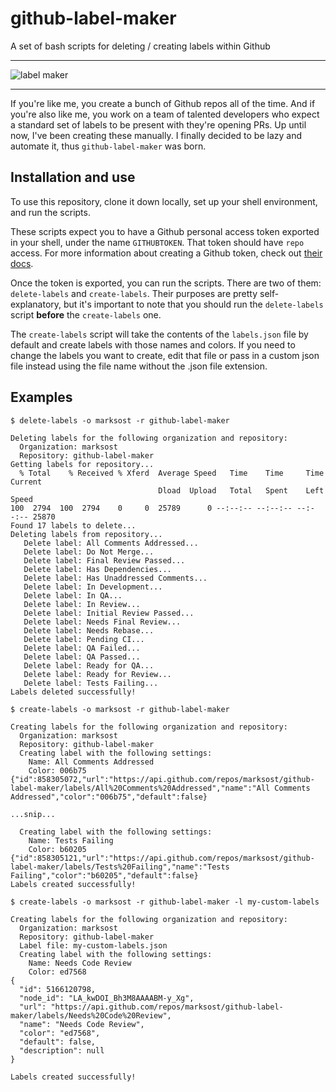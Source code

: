 # github-label-maker

A set of bash scripts for deleting / creating labels within Github

---

![label maker](https://media.giphy.com/media/PObhPDzNyKyaY/giphy.gif)

---

If you're like me, you create a bunch of Github repos all of the time. And if you're also like me, you work on a team of talented developers who expect a standard set of labels to be present with they're opening PRs. Up until now, I've been creating these manually. I finally decided to be lazy and automate it, thus `github-label-maker` was born.

## Installation and use

To use this repository, clone it down locally, set up your shell environment, and run the scripts.

These scripts expect you to have a Github personal access token exported in your shell, under the name `GITHUBTOKEN`. That token should have `repo` access. For more information about creating a Github token, check out [their docs](https://help.github.com/articles/creating-a-personal-access-token-for-the-command-line/).

Once the token is exported, you can run the scripts. There are two of them: `delete-labels` and `create-labels`. Their purposes are pretty self-explanatory, but it's important to note that you should run the `delete-labels` script **before** the `create-labels` one.

The `create-labels` script will take the contents of the `labels.json` file by default and create labels with those names and colors. If you need to change the labels you want to create, edit that file or pass in a custom json file instead using the file name without the .json file extension.

## Examples

```
$ delete-labels -o marksost -r github-label-maker

Deleting labels for the following organization and repository:
  Organization: marksost
  Repository: github-label-maker
Getting labels for repository...
  % Total    % Received % Xferd  Average Speed   Time    Time     Time  Current
                                 Dload  Upload   Total   Spent    Left  Speed
100  2794  100  2794    0     0  25789      0 --:--:-- --:--:-- --:--:-- 25870
Found 17 labels to delete...
Deleting labels from repository...
   Delete label: All Comments Addressed...
   Delete label: Do Not Merge...
   Delete label: Final Review Passed...
   Delete label: Has Dependencies...
   Delete label: Has Unaddressed Comments...
   Delete label: In Development...
   Delete label: In QA...
   Delete label: In Review...
   Delete label: Initial Review Passed...
   Delete label: Needs Final Review...
   Delete label: Needs Rebase...
   Delete label: Pending CI...
   Delete label: QA Failed...
   Delete label: QA Passed...
   Delete label: Ready for QA...
   Delete label: Ready for Review...
   Delete label: Tests Failing...
Labels deleted successfully!

$ create-labels -o marksost -r github-label-maker

Creating labels for the following organization and repository:
  Organization: marksost
  Repository: github-label-maker
  Creating label with the following settings:
    Name: All Comments Addressed
    Color: 006b75
{"id":858305072,"url":"https://api.github.com/repos/marksost/github-label-maker/labels/All%20Comments%20Addressed","name":"All Comments Addressed","color":"006b75","default":false}

...snip...

  Creating label with the following settings:
    Name: Tests Failing
    Color: b60205
{"id":858305121,"url":"https://api.github.com/repos/marksost/github-label-maker/labels/Tests%20Failing","name":"Tests Failing","color":"b60205","default":false}
Labels created successfully!

$ create-labels -o marksost -r github-label-maker -l my-custom-labels

Creating labels for the following organization and repository:
  Organization: marksost
  Repository: github-label-maker
  Label file: my-custom-labels.json
  Creating label with the following settings:
    Name: Needs Code Review
    Color: ed7568
{
  "id": 5166120798,
  "node_id": "LA_kwDOI_Bh3M8AAAABM-y_Xg",
  "url": "https://api.github.com/repos/marksost/github-label-maker/labels/Needs%20Code%20Review",
  "name": "Needs Code Review",
  "color": "ed7568",
  "default": false,
  "description": null
}

Labels created successfully!
```
